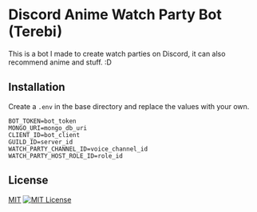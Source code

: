 # Discord Anime Watch Party Bot (Terebi)
This is a bot I made to create watch parties on Discord, it can also recommend anime and stuff. :D

## Installation
Create a `.env` in the base directory and replace the values with your own.

```
BOT_TOKEN=bot_token
MONGO_URI=mongo_db_uri
CLIENT_ID=bot_client
GUILD_ID=server_id
WATCH_PARTY_CHANNEL_ID=voice_channel_id
WATCH_PARTY_HOST_ROLE_ID=role_id
```
    
## License

[MIT](https://choosealicense.com/licenses/mit/)
[![MIT License](https://img.shields.io/badge/License-MIT-green.svg)](https://choosealicense.com/licenses/mit/)
